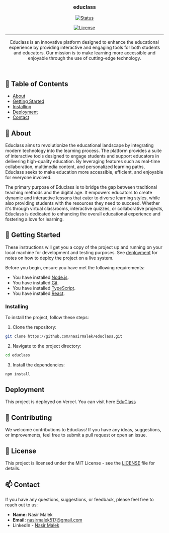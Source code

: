 <h3 align="center">educlass</h3>

<div align="center">

[![Status](https://img.shields.io/badge/status-active-success.svg)]()

[![License](https://img.shields.io/badge/license-MIT-blue.svg)](/LICENSE)

</div>

---

<p align="center">
  Educlass is an innovative platform designed to enhance the educational experience by providing interactive and engaging tools for both students and educators. Our mission is to make learning more accessible and enjoyable through the use of cutting-edge technology.
</p>
    <br> 
</p>

## 📝 Table of Contents

- [About](#about)
- [Getting Started](#getting_started)
- [Installing](#installing)
- [Deployment](#deployment)
- [Contact](#-contact)
## 🧐 About <a name = "about"></a>

Educlass aims to revolutionize the educational landscape by integrating modern technology into the learning process. The platform provides a suite of interactive tools designed to engage students and support educators in delivering high-quality education. By leveraging features such as real-time collaboration, multimedia content, and personalized learning paths, Educlass seeks to make education more accessible, efficient, and enjoyable for everyone involved.

The primary purpose of Educlass is to bridge the gap between traditional teaching methods and the digital age. It empowers educators to create dynamic and interactive lessons that cater to diverse learning styles, while also providing students with the resources they need to succeed. Whether it's through virtual classrooms, interactive quizzes, or collaborative projects, Educlass is dedicated to enhancing the overall educational experience and fostering a love for learning.

## 🏁 Getting Started <a name = "getting_started"></a>

These instructions will get you a copy of the project up and running on your local machine for development and testing purposes. See [deployment](#deployment) for notes on how to deploy the project on a live system.


Before you begin, ensure you have met the following requirements:

- You have installed [Node.js](https://nodejs.org/en/).
- You have installed [Git](https://git-scm.com/).
- You have installed [TypeScript](https://www.typescriptlang.org/).
- You have installed [React](https://reactjs.org/).

### Installing

To install the project, follow these steps:

1. Clone the repository:
  ```bash
  git clone https://github.com/nasirmalek/educlass.git
  ```
2. Navigate to the project directory:
  ```bash
  cd educlass
  ```
3. Install the dependencies:
  ```bash
  npm install
  ```

## Deployment
This project is deployed on Vercel. 
You can visit here [EduClass](https://educlass-nu.vercel.app/)

## 🤝 Contributing <a name = "contributing"></a>

We welcome contributions to Educlass! If you have any ideas, suggestions, or improvements, feel free to submit a pull request or open an issue.

## 📜 License <a name = "license"></a>

This project is licensed under the MIT License - see the [LICENSE](../project/LICENSE) file for details.

## 📫 Contact <a name = "contact"></a>

If you have any questions, suggestions, or feedback, please feel free to reach out to us:

- **Name:** Nasir Malek 
- **Email:** nasirmalek517@gmail.com
- LinkedIn - [Nasir Malek](https://linkedin.com/in/nasirmalek)
